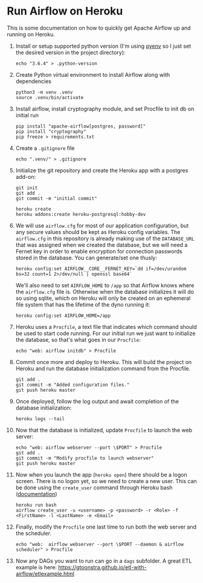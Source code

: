 # Run Airflow on Heroku
This is some documentation on how to quickly get Apache Airflow up and running on Heroku.

1. Install or setup supported python version (I'm using [pyenv](https://github.com/pyenv/pyenv) so I just set the desired version in the project directory):
    ```
    echo "3.6.4" > .python-version
    ```
1. Create Python virtual environment to install Airflow along with dependencies
    ```
    python3 -m venv .venv
    source .venv/bin/activate
    ```

1. Install airflow, install cryptography module, and set Procfile to init db on initial run
    ```
    pip install "apache-airflow[postgres, password]"
    pip install "cryptography"
    pip freeze > requirements.txt
    ```

1. Create a `.gitignore` file
    ```
    echo ".venv/" > .gitignore
    ```

1. Initialize the git repository and create the Heroku app with a postgres add-on:
    ```
    git init
    git add .
    git commit -m "initial commit"

    heroku create
    heroku addons:create heroku-postgresql:hobby-dev
    ```

1. We will use `airflow.cfg` for most of our application configuration, but any secure values should be kept as Heroku config variables.  The `airflow.cfg` in this repository is already making use of the `DATABASE_URL` that was assigned when we created the database, but we will need a Fernet key in order to enable encryption for connection passwords stored in the database.  You can generate/set one thusly:
    ```
    heroku config:set AIRFLOW__CORE__FERNET_KEY=`dd if=/dev/urandom bs=32 count=1 2>/dev/null | openssl base64`
    ```
    We'll also need to set `AIRFLOW_HOME` to `/app` so that Airflow knows where the `airflow.cfg` file is.  Otherwise when the database initializes it will do so using sqlite, which on Heroku will only be created on an ephemeral file system that has the lifetime of the dyno running it:
    ```
    heroku config:set AIRFLOW_HOME=/app
    ```

1. Heroku uses a `Procfile`, a text file that indicates which command should be used to start code running.  For our initial run we just want to initialize the database, so that's what goes in our `Procfile`:
    ```
    echo "web: airflow initdb" > Procfile
    ```

1. Commit once more and deploy to Heroku.  This will build the project on Heroku and run the database initialization command from the Procfile.  
    ```
    git add .
    git commit -m "Added configuration files."
    git push heroku master
    ```

1. Once deployed, follow the log output and await completion of the database initialization:
    ```
    heroku logs --tail
    ```

1. Now that the database is initialized, update `Procfile` to launch the web server:
    ```
    echo "web: airflow webserver --port \$PORT" > Procfile
    git add .
    git commit -m "Modify procfile to launch webserver"
    git push heroku master
    ```

1. Now when you launch the app (`heroku open`) there should be a logon screen.  There is no logon yet, so we need to create a new user.  This can be done using the `create_user` command through Heroku bash ([documentation](https://airflow.apache.org/cli.html#create_user))
    ```
    heroku run bash
    airflow create_user -u <username> -p <password> -r <Role> -f <FirstName> -l <LastName> -e <Email>
    ```

1. Finally, modify the `Procfile` one last time to run both the web server and the scheduler.  
    ```
    echo "web:  airflow webserver --port \$PORT --daemon & airflow scheduler" > Procfile
    ```

1. Now any DAGs you want to run can go in a `dags` subfolder.  A great ETL example is here:  https://gtoonstra.github.io/etl-with-airflow/etlexample.html
